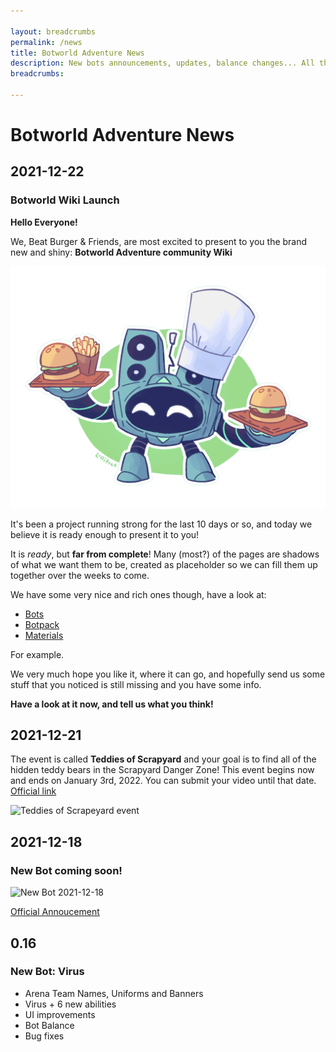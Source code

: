 ```yaml
---

layout: breadcrumbs
permalink: /news
title: Botworld Adventure News
description: New bots announcements, updates, balance changes... All the News about Botworld Adventure!
breadcrumbs:

---
```


# Botworld Adventure News



<div markdown="1" class=" ghcms ghcms-main">

## 2021-12-22

### Botworld Wiki Launch
__**Hello Everyone!**__

We, Beat Burger & Friends, are most excited to present to you the brand new and shiny: **Botworld Adventure community Wiki**

![Beat Burger by Lollitree](/assets/img/pics/beatburger.png)

It's been a project running strong for the last 10 days or so, and today we believe it is ready enough to present it to you!

It is *ready*, but **far from complete**! Many (most?) of the pages are shadows of what we want them to be, created as placeholder so we can fill them up together over the weeks to come.

We have some very nice and rich ones though, have a look at:

- [Bots](/bots)
- [Botpack](/botpack)
- [Materials](/materials) 

For example. 

We very much hope you like it, where it can go, and hopefully send us some stuff that you noticed is still missing and you have some info.

**Have a look at it now, and tell us what you think!**

## 2021-12-21

The event is called **Teddies of Scrapyard** and your goal is to find all of the hidden teddy bears in the Scrapyard Danger Zone! This event begins now and ends on January 3rd, 2022. You can submit your video until that date. [Official link](https://docs.google.com/forms/d/e/1FAIpQLSeEieIPZpQEYwryNs32m-ovHbPqGx3oLC1AsCF6FfwR-9tvCw/viewform)

![Teddies of Scrapeyard event](https://cdn.discordapp.com/attachments/824813164142788619/922458360907985016/BA_Teddies_Scrapyard.jpg)

## 2021-12-18

### New Bot coming soon!

![New Bot 2021-12-18](https://cdn.discordapp.com/attachments/824813164142788619/921748933791854632/Mystery_Bot_Reveal_4.jpg) 

[Official Annoucement](https://twitter.com/BotworldGame/status/1472189909188300802)


## 0.16

### New Bot: Virus

- Arena Team Names, Uniforms and Banners
- Virus + 6 new abilities
- UI improvements
- Bot Balance
- Bug fixes

</div>

<style>
	section img { max-width: 60% }
	@media (max-width: 600px) {
		section img { max-width: 100% }
	}
</style>
